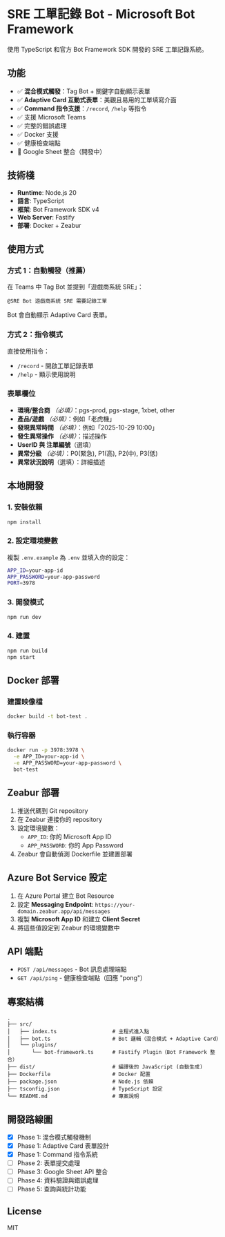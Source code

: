 # SRE 工單記錄 Bot - Microsoft Bot Framework

使用 TypeScript 和官方 Bot Framework SDK 開發的 SRE 工單記錄系統。

## 功能

- ✅ **混合模式觸發**：Tag Bot + 關鍵字自動顯示表單
- ✅ **Adaptive Card 互動式表單**：美觀且易用的工單填寫介面
- ✅ **Command 指令支援**：`/record`, `/help` 等指令
- ✅ 支援 Microsoft Teams
- ✅ 完整的錯誤處理
- ✅ Docker 支援
- ✅ 健康檢查端點
- 🚧 Google Sheet 整合（開發中）

## 技術棧

- **Runtime**: Node.js 20
- **語言**: TypeScript
- **框架**: Bot Framework SDK v4
- **Web Server**: Fastify
- **部署**: Docker + Zeabur

## 使用方式

### 方式 1：自動觸發（推薦）

在 Teams 中 Tag Bot 並提到「遊戲商系統 SRE」：

```
@SRE Bot 遊戲商系統 SRE 需要記錄工單
```

Bot 會自動顯示 Adaptive Card 表單。

### 方式 2：指令模式

直接使用指令：

- `/record` - 開啟工單記錄表單
- `/help` - 顯示使用說明

### 表單欄位

- **環境/整合商** *（必填）*：pgs-prod, pgs-stage, 1xbet, other
- **產品/遊戲** *（必填）*：例如「老虎機」
- **發現異常時間** *（必填）*：例如「2025-10-29 10:00」
- **發生異常操作** *（必填）*：描述操作
- **UserID 與 注單編號**（選填）
- **異常分級** *（必填）*：P0(緊急), P1(高), P2(中), P3(低)
- **異常狀況說明**（選填）：詳細描述

## 本地開發

### 1. 安裝依賴

```bash
npm install
```

### 2. 設定環境變數

複製 `.env.example` 為 `.env` 並填入你的設定：

```bash
APP_ID=your-app-id
APP_PASSWORD=your-app-password
PORT=3978
```

### 3. 開發模式

```bash
npm run dev
```

### 4. 建置

```bash
npm run build
npm start
```

## Docker 部署

### 建置映像檔

```bash
docker build -t bot-test .
```

### 執行容器

```bash
docker run -p 3978:3978 \
  -e APP_ID=your-app-id \
  -e APP_PASSWORD=your-app-password \
  bot-test
```

## Zeabur 部署

1. 推送代碼到 Git repository
2. 在 Zeabur 連接你的 repository
3. 設定環境變數：
   - `APP_ID`: 你的 Microsoft App ID
   - `APP_PASSWORD`: 你的 App Password
4. Zeabur 會自動偵測 Dockerfile 並建置部署

## Azure Bot Service 設定

1. 在 Azure Portal 建立 Bot Resource
2. 設定 **Messaging Endpoint**: `https://your-domain.zeabur.app/api/messages`
3. 複製 **Microsoft App ID** 和建立 **Client Secret**
4. 將這些值設定到 Zeabur 的環境變數中

## API 端點

- `POST /api/messages` - Bot 訊息處理端點
- `GET /api/ping` - 健康檢查端點（回應 "pong"）

## 專案結構

```
.
├── src/
│   ├── index.ts                  # 主程式進入點
│   ├── bot.ts                    # Bot 邏輯（混合模式 + Adaptive Card）
│   └── plugins/
│       └── bot-framework.ts      # Fastify Plugin（Bot Framework 整合）
├── dist/                         # 編譯後的 JavaScript (自動生成)
├── Dockerfile                    # Docker 配置
├── package.json                  # Node.js 依賴
├── tsconfig.json                 # TypeScript 設定
└── README.md                     # 專案說明
```

## 開發路線圖

- [x] Phase 1: 混合模式觸發機制
- [x] Phase 1: Adaptive Card 表單設計
- [x] Phase 1: Command 指令系統
- [ ] Phase 2: 表單提交處理
- [ ] Phase 3: Google Sheet API 整合
- [ ] Phase 4: 資料驗證與錯誤處理
- [ ] Phase 5: 查詢與統計功能

## License

MIT

